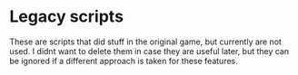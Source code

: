 # Legacy scripts

These are scripts that did stuff in the original game, but currently are not used.
I didnt want to delete them in case they are useful later, but they can be
ignored if a different approach is taken for these features.
